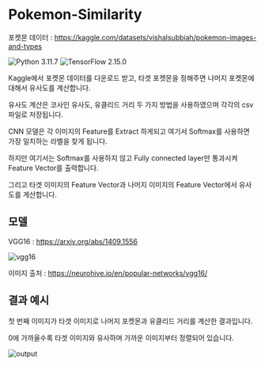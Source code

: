 # Pokemon-Similarity

포켓몬 데이터 : https://kaggle.com/datasets/vishalsubbiah/pokemon-images-and-types

![Python 3.11.7](https://img.shields.io/badge/python-3.11.7-blue.svg)
![TensorFlow 2.15.0](https://img.shields.io/badge/TensorFlow-2.15.0-orange.svg)


Kaggle에서 포켓몬 데이터를 다운로드 받고, 타겟 포켓몬을 정해주면 나머지 포켓몬에 대해서 유사도를 계산합니다.

유사도 계산은 코사인 유사도, 유클리드 거리 두 가지 방법을 사용하였으며 각각의 csv 파일로 저장됩니다.

CNN 모델은 각 이미지의 Feature를 Extract 하게되고 여기서 Softmax를 사용하면 가장 일치하는 라벨을 찾게 됩니다.

하지만 여기서는 Softmax를 사용하지 않고 Fully connected layer만 통과시켜 Feature Vector를 출력합니다.

그리고 타겟 이미지의 Feature Vector과 나머지 이미지의 Feature Vector에서 유사도를 계산합니다.




## 모델
VGG16 : https://arxiv.org/abs/1409.1556

![vgg16](https://github.com/k-3730/Pokemon-Similarity/assets/45035923/850b65c6-427a-40ca-b0ff-4b30bca9d250)

이미지 출처 : https://neurohive.io/en/popular-networks/vgg16/





## 결과 예시
첫 번째 이미지가 타겟 이미지로 나머지 포켓몬과 유클리드 거리를 계산한 결과입니다.

0에 가까울수록 타겟 이미지와 유사하며 가까운 이미지부터 정렬되어 있습니다.

![output](https://github.com/k-3730/Pokemon-Similarity/assets/45035923/0a5b0f81-b16e-4c32-abb8-f3b2badfdd09)
